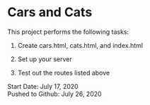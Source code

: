 # Cars and Cats

This project performs the following tasks:

1. Create cars.html, cats.html, and index.html

2. Set up your server

3. Test out the routes listed above


Start Date: July 17, 2020\
Pushed to Github: July 26, 2020